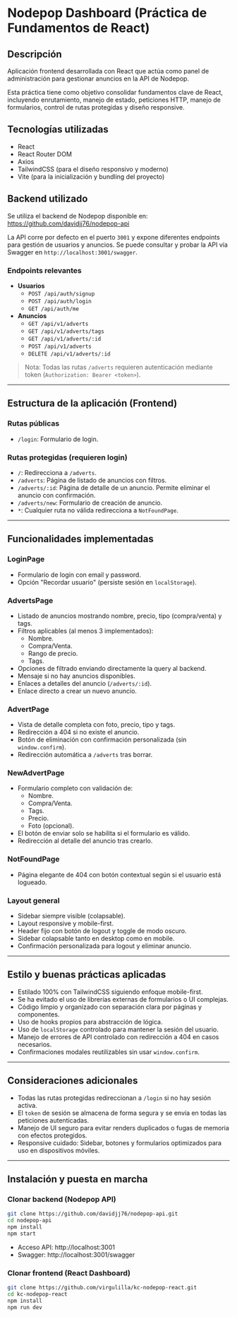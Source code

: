 # Nodepop Dashboard (Práctica de Fundamentos de React)

## Descripción

Aplicación frontend desarrollada con React que actúa como panel de administración para gestionar anuncios en la API de Nodepop.

Esta práctica tiene como objetivo consolidar fundamentos clave de React, incluyendo enrutamiento, manejo de estado, peticiones HTTP, manejo de formularios, control de rutas protegidas y diseño responsive.

## Tecnologías utilizadas

- React
- React Router DOM
- Axios
- TailwindCSS (para el diseño responsivo y moderno)
- Vite (para la inicialización y bundling del proyecto)

## Backend utilizado

Se utiliza el backend de Nodepop disponible en:
https://github.com/davidjj76/nodepop-api

La API corre por defecto en el puerto `3001` y expone diferentes endpoints para gestión de usuarios y anuncios. Se puede consultar y probar la API vía Swagger en `http://localhost:3001/swagger`.

### Endpoints relevantes

- **Usuarios**
  - `POST /api/auth/signup`
  - `POST /api/auth/login`
  - `GET /api/auth/me`
- **Anuncios**
  - `GET /api/v1/adverts`
  - `GET /api/v1/adverts/tags`
  - `GET /api/v1/adverts/:id`
  - `POST /api/v1/adverts`
  - `DELETE /api/v1/adverts/:id`

> Nota: Todas las rutas `/adverts` requieren autenticación mediante token (`Authorization: Bearer <token>`).

---

## Estructura de la aplicación (Frontend)

### Rutas públicas

- `/login`: Formulario de login.

### Rutas protegidas (requieren login)

- `/`: Redirecciona a `/adverts`.
- `/adverts`: Página de listado de anuncios con filtros.
- `/adverts/:id`: Página de detalle de un anuncio. Permite eliminar el anuncio con confirmación.
- `/adverts/new`: Formulario de creación de anuncio.
- `*`: Cualquier ruta no válida redirecciona a `NotFoundPage`.

---

## Funcionalidades implementadas

### LoginPage

- Formulario de login con email y password.
- Opción "Recordar usuario" (persiste sesión en `localStorage`).

### AdvertsPage

- Listado de anuncios mostrando nombre, precio, tipo (compra/venta) y tags.
- Filtros aplicables (al menos 3 implementados):
  - Nombre.
  - Compra/Venta.
  - Rango de precio.
  - Tags.
- Opciones de filtrado enviando directamente la query al backend.
- Mensaje si no hay anuncios disponibles.
- Enlaces a detalles del anuncio (`/adverts/:id`).
- Enlace directo a crear un nuevo anuncio.

### AdvertPage

- Vista de detalle completa con foto, precio, tipo y tags.
- Redirección a 404 si no existe el anuncio.
- Botón de eliminación con confirmación personalizada (sin `window.confirm`).
- Redirección automática a `/adverts` tras borrar.

### NewAdvertPage

- Formulario completo con validación de:
  - Nombre.
  - Compra/Venta.
  - Tags.
  - Precio.
  - Foto (opcional).
- El botón de enviar solo se habilita si el formulario es válido.
- Redirección al detalle del anuncio tras crearlo.

### NotFoundPage

- Página elegante de 404 con botón contextual según si el usuario está logueado.

### Layout general

- Sidebar siempre visible (colapsable).
- Layout responsive y mobile-first.
- Header fijo con botón de logout y toggle de modo oscuro.
- Sidebar colapsable tanto en desktop como en mobile.
- Confirmación personalizada para logout y eliminar anuncio.

---

## Estilo y buenas prácticas aplicadas

- Estilado 100% con TailwindCSS siguiendo enfoque mobile-first.
- Se ha evitado el uso de librerías externas de formularios o UI complejas.
- Código limpio y organizado con separación clara por páginas y componentes.
- Uso de hooks propios para abstracción de lógica.
- Uso de `localStorage` controlado para mantener la sesión del usuario.
- Manejo de errores de API controlado con redirección a 404 en casos necesarios.
- Confirmaciones modales reutilizables sin usar `window.confirm`.

---

## Consideraciones adicionales

- Todas las rutas protegidas redireccionan a `/login` si no hay sesión activa.
- El `token` de sesión se almacena de forma segura y se envía en todas las peticiones autenticadas.
- Manejo de UI seguro para evitar renders duplicados o fugas de memoria con efectos protegidos.
- Responsive cuidado: Sidebar, botones y formularios optimizados para uso en dispositivos móviles.

---

## Instalación y puesta en marcha

### Clonar backend (Nodepop API)

```bash
git clone https://github.com/davidjj76/nodepop-api.git
cd nodepop-api
npm install
npm start
```

- Acceso API: http://localhost:3001
- Swagger: http://localhost:3001/swagger

### Clonar frontend (React Dashboard)

```bash
git clone https://github.com/virgulilla/kc-nodepop-react.git
cd kc-nodepop-react
npm install
npm run dev
```
